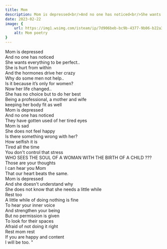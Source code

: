 ```yaml
---
title: Mom
description: Mom is depressed<br/>And no one has noticed<br/>She wants everything to be perfect..<br/>She is hurt from within<br/>And the hormones drive her crazy<br/>Why do some men not help..<br/>Is it because it’s only for women?<br/>Now her life changed..<br/>S...
date: 2023-02-22
image: {
    url: https://img1.wsimg.com/isteam/ip/7d906beb-bc9b-4377-9b06-b22a3566899c/FB_IMG_1677089885075.jpg/:/cr=t:0%25,l:0%25,w:100%25,h:100%25/rs=w:1280 ,
    alt: Mom poetry
}
---
```

Mom is depressed<br>
And no one has noticed<br>
She wants everything to be perfect..<br>
She is hurt from within<br>
And the hormones drive her crazy<br>
Why do some men not help..<br>
Is it because it’s only for women?<br>
Now her life changed..<br>
She has no choice but to do her best<br>
Being a professional, a mother and wife<br>
keeping her body fit as well<br>
Mom is depressed<br>
And no one has noticed<br>
They have gotten used of her tired eyes<br>
Mom is sad<br>
She does not feel happy<br>
Is there something wrong with her?<br>
How selfish it is<br>
Tired all the time<br>
You don't control that stress<br>
WHO SEES THE SOUL OF A WOMAN WITH THE BIRTH OF A CHILD ???<br>
Those are your thoughts<br>
I can hear you Mom<br>
That our heart beats the same.<br>
Mom is depressed<br>
And she doesn't understand why<br>
She does not know that she needs a little while<br>
Rest too<br>
A little while of doing nothing is fine<br>
To hear your inner voice<br>
And strengthen your being<br>
But no permission is given<br>
To look for their spaces<br>
Afraid of not doing it right<br>
Rest mom rest<br>
If you are happy and content<br>
I will be too. "